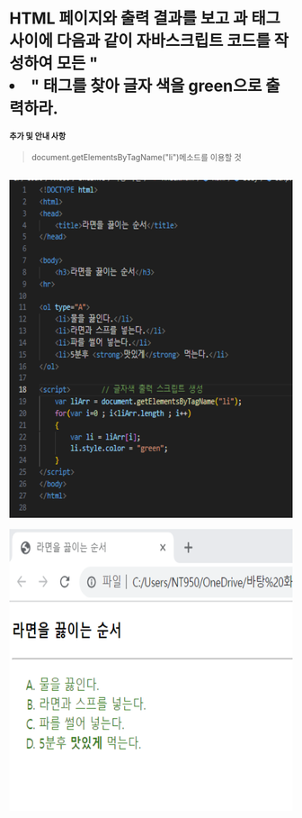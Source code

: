 # HTML 페이지와 출력 결과를 보고 </ol>과 </body>태그 사이에 다음과 같이 자바스크립트 코드를 작성하여 모든 "<li>" 태그를 찾아 글자 색을 green으로 출력하라.

 #### 추가 및 안내 사항

>  document.getElementsByTagName("li")메소드를 이용할 것


<br><img src="1.png" width="1000" height="600" title="px(픽셀) 크기 설정" alt="1번 이미지"></img><br/>
<br><img src="2.png" width="1000" height="500" title="px(픽셀) 크기 설정" alt="1번 이미지"></img><br/>

